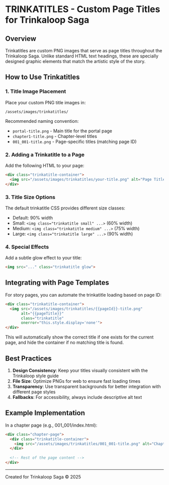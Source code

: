 # TRINKATITLES - Custom Page Titles for Trinkaloop Saga

## Overview
Trinkatitles are custom PNG images that serve as page titles throughout the Trinkaloop Saga. Unlike standard HTML text headings, these are specially designed graphic elements that match the artistic style of the story.

## How to Use Trinkatitles

### 1. Title Image Placement

Place your custom PNG title images in:
```
/assets/images/trinkatitles/
```

Recommended naming convention:
- `portal-title.png` - Main title for the portal page
- `chapter1-title.png` - Chapter-level titles
- `001_001-title.png` - Page-specific titles (matching page ID)

### 2. Adding a Trinkatitle to a Page

Add the following HTML to your page:

```html
<div class="trinkatitle-container">
  <img src="/assets/images/trinkatitles/your-title.png" alt="Page Title" class="trinkatitle">
</div>
```

### 3. Title Size Options

The default trinkatitle CSS provides different size classes:

- Default: 90% width
- Small: `<img class="trinkatitle small" ...>` (60% width)
- Medium: `<img class="trinkatitle medium" ...>` (75% width)
- Large: `<img class="trinkatitle large" ...>` (90% width)

### 4. Special Effects

Add a subtle glow effect to your title:
```html
<img src="..." class="trinkatitle glow">
```

## Integrating with Page Templates

For story pages, you can automate the trinkatitle loading based on page ID:

```html
<div class="trinkatitle-container">
  <img src="/assets/images/trinkatitles/{{pageId}}-title.png" 
       alt="{{pageTitle}}" 
       class="trinkatitle"
       onerror="this.style.display='none'">
</div>
```

This will automatically show the correct title if one exists for the current page, and hide the container if no matching title is found.

## Best Practices

1. **Design Consistency**: Keep your titles visually consistent with the Trinkaloop style guide
2. **File Size**: Optimize PNGs for web to ensure fast loading times
3. **Transparency**: Use transparent backgrounds for better integration with different page styles
4. **Fallbacks**: For accessibility, always include descriptive alt text

## Example Implementation

In a chapter page (e.g., 001_001/index.html):

```html
<div class="chapter-page">
  <div class="trinkatitle-container">
    <img src="/assets/images/trinkatitles/001_001-title.png" alt="Chapter 1: Beginning" class="trinkatitle">
  </div>
  
  <!-- Rest of the page content -->
</div>
```

---
Created for Trinkaloop Saga © 2025
